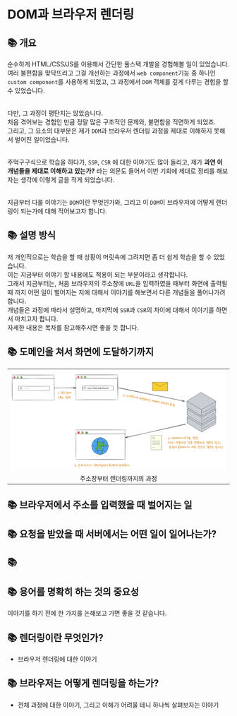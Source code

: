 # DOM과 브라우저 렌더링

## 📚 개요
순수하게 HTML/CSS/JS를 이용해서 간단한 풀스택 개발을 경험해볼 일이 있었습니다.<br/>
여러 불편함을 맞닥뜨리고 그걸 개선하는 과정에서 `web component`기능 중 하나인 `custom component`를 사용하게 되었고, 그 과정에서 `DOM` 객체를 깊게 다루는 경험을 할 수 있었습니다.<br/><br/>

다만, 그 과정이 평탄치는 않았습니다.<br/> 처음 겪어보는 경험인 만큼 정말 많은 구조적인 문제와, 불편함을 직면하게 되었죠.<br/>그리고, 그 요소의 대부분은 제가 `DOM`과 브라우저 렌더링 과정을 제대로 이해하지 못해서 벌어진 일이었습니다.<br/><br/>

주먹구구식으로 학습을 하다가, `SSR`, `CSR` 에 대한 이야기도 많이 들리고, 제가 **과연 이 개념들을 제대로 이해하고 있는가?** 라는 의문도 들어서 이번 기회에 제대로 정리를 해보자는 생각에 이렇게 글을 적게 되었습니다.<br/><br/>

지금부터 다룰 이야기는 `DOM`이란 무엇인가와, 그리고 이 `DOM`이 브라우저에 어떻게 렌더링이 되는가에 대해 적어보고자 합니다.<br/>

## 📚 설명 방식
저 개인적으로는 학습을 할 때 상황이 머릿속에 그려지면 좀 더 쉽게 학습을 할 수 있었습니다.<br/>
이는 지금부터 이야기 할 내용에도 적용이 되는 부분이라고 생각합니다.<br/>
그래서 지금부터는, 처음 브라우저의 주소창에 `URL`을 입력하였을 때부터 화면에 출력될 때 까지 어떤 일이 벌어지는 지에 대해서 이야기를 해보면서 다른 개념들을 풀어나가려 합니다.<br/>
개념들은 과정에 따라서 설명하고, 마지막에 `SSR`과 `CSR`의 차이에 대해서 이야기를 하면서 마치고자 합니다.<br/>자세한 내용은 목차를 참고해주시면 좋을 듯 합니다.

## 📚 도메인을 쳐서 화면에 도달하기까지

<table align="center">
<thead>
</thead>
<tbody>
<tr align="center">
<td>
<img src='./imgs/주소창부터렌더링까지.png' alt='missing' />
</td>
</tr>
<tr align="center">
<td>
주소창부터 렌더링까지의 과정
</td>
</tr>
</tbody>
</table>


## 📚 브라우저에서 주소를 입력했을 때 벌어지는 일

## 📚 요청을 받았을 때 서버에서는 어떤 일이 일어나는가?

## 📚 

## 📚 용어를 명확히 하는 것의 중요성
이야기를 하기 전에 한 가지를 논해보고 가면 좋을 것 같습니다.<br/>

## 📚 렌더링이란 무엇인가?
- 브라우저 렌더링에 대한 이야기

## 📚 브라우저는 어떻게 렌더링을 하는가?
- 전체 과정에 대한 이야기, 그리고 이해가 어려울 테니 하나씩 살펴보자는 이야기
